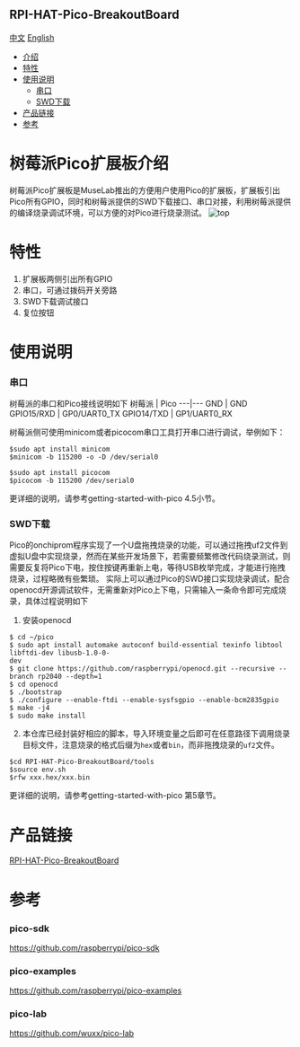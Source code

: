 RPI-HAT-Pico-BreakoutBoard
-----------
[中文](./README.md) [English](./README_en.md)

* [介绍](#树莓派pico扩展板介绍) 
* [特性](#特性)
* [使用说明](#使用说明)
	* [串口](串口)
	* [SWD下载](SWD下载)
* [产品链接](#产品链接)
* [参考](#参考)


# 树莓派Pico扩展板介绍 
树莓派Pico扩展板是MuseLab推出的方便用户使用Pico的扩展板，扩展板引出Pico所有GPIO，同时和树莓派提供的SWD下载接口、串口对接，利用树莓派提供的编译烧录调试环境，可以方便的对Pico进行烧录测试。
![top](https://github.com/wuxx/RPI-HAT-Pico-BreakoutBoard/blob/master/doc/top.jpg)
# 特性   
1. 扩展板两侧引出所有GPIO  
2. 串口，可通过拨码开关旁路  
3. SWD下载调试接口  
4. 复位按钮  

# 使用说明
### 串口
树莓派的串口和Pico接线说明如下
树莓派 | Pico
---|---
GND | GND
GPIO15/RXD | GP0/UART0_TX
GPIO14/TXD | GP1/UART0_RX

树莓派侧可使用minicom或者picocom串口工具打开串口进行调试，举例如下：
```
$sudo apt install minicom
$minicom -b 115200 -o -D /dev/serial0

$sudo apt install picocom
$picocom -b 115200 /dev/serial0

```
更详细的说明，请参考getting-started-with-pico 4.5小节。


### SWD下载
Pico的onchiprom程序实现了一个U盘拖拽烧录的功能，可以通过拖拽uf2文件到虚拟U盘中实现烧录，然而在某些开发场景下，若需要频繁修改代码烧录测试，则需要反复将Pico下电，按住按键再重新上电，等待USB枚举完成，才能进行拖拽烧录，过程略微有些繁琐。 实际上可以通过Pico的SWD接口实现烧录调试，配合openocd开源调试软件，无需重新对Pico上下电，只需输入一条命令即可完成烧录，具体过程说明如下
1. 安装openocd
```
$ cd ~/pico
$ sudo apt install automake autoconf build-essential texinfo libtool libftdi-dev libusb-1.0-0-
dev
$ git clone https://github.com/raspberrypi/openocd.git --recursive --branch rp2040 --depth=1
$ cd openocd
$ ./bootstrap
$ ./configure --enable-ftdi --enable-sysfsgpio --enable-bcm2835gpio
$ make -j4
$ sudo make install
```
2. 本仓库已经封装好相应的脚本，导入环境变量之后即可在任意路径下调用烧录目标文件，注意烧录的格式后缀为`hex`或者`bin`，而非拖拽烧录的`uf2`文件。  
```
$cd RPI-HAT-Pico-BreakoutBoard/tools
$source env.sh
$rfw xxx.hex/xxx.bin
```

更详细的说明，请参考getting-started-with-pico 第5章节。

# 产品链接
[RPI-HAT-Pico-BreakoutBoard](https://item.taobao.com/item.htm?spm=a1z10.1-c-s.w4004-21349689053.18.305e20f8cSEvqA&id=614093598737)

# 参考
### pico-sdk
https://github.com/raspberrypi/pico-sdk
### pico-examples
https://github.com/raspberrypi/pico-examples
### pico-lab
https://github.com/wuxx/pico-lab